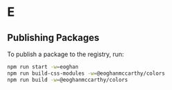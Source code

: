 # E

## Publishing Packages

To publish a package to the registry, run:

```sh
npm run start -w=eoghan
npm run build-css-modules -w=@eoghanmccarthy/colors
npm run build -w=@eoghanmccarthy/colors
```
